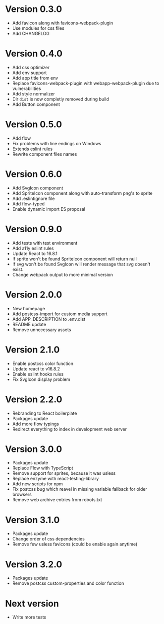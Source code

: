 # Version 0.3.0

- Add favicon along with favicons-webpack-plugin
- Use modules for css files
- Add CHANGELOG

# Version 0.4.0

- Add css optimizer
- Add env support
- Add app title from env
- Replace favicons-webpack-plugin with webapp-webpack-plugin due to vulnerabilities
- Add style normalizer
- Dir `dist` is now completly removed during build
- Add Button component

# Version 0.5.0

- Add flow
- Fix problems with line endings on Windows
- Extends eslint rules
- Rewrite component files names

# Version 0.6.0

- Add SvgIcon component
- Add SpriteIcon component along with auto-transform png's to sprite
- Add .eslintignore file
- Add flow-typed
- Enable dynamic import ES proposal

# Version 0.9.0

- Add tests with test environment
- Add a11y eslint rules
- Update React to 16.8.1
- If sprite won't be found SpriteIcon component will return null
- If svg won't be found SvgIcon will render message that svg doesn't exist.
- Change webpack output to more minimal version

# Version 2.0.0

- New homepage
- Add postcss-import for custom media support
- Add APP_DESCRIPTION to .env.dist
- README update
- Remove unnecessary assets

# Version 2.1.0

- Enable postcss color function
- Update react to v16.8.2
- Enable eslint hooks rules
- Fix SvgIcon display problem

# Version 2.2.0

- Rebranding to React boilerplate
- Packages update
- Add more flow typings
- Redirect everything to index in development web server

# Version 3.0.0

- Packages update
- Replace Flow with TypeScript
- Remove support for sprites, because it was usless
- Replace enzyme with react-testing-library
- Add new scripts for npm
- Fix postcss bug which reavel in missing variable fallback for older browsers
- Remove web archive entries from robots.txt

# Version 3.1.0

- Packages update
- Change order of css dependencies
- Remove few usless favicons (could be enable again anytime)

# Version 3.2.0

- Packages update
- Remove postcss custom-properties and color function

# Next version

- Write more tests
